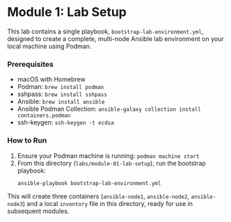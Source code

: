 # Module 1: Lab Setup

This lab contains a single playbook, `bootstrap-lab-environment.yml`, designed to create a complete, multi-node Ansible lab environment on your local machine using Podman.

### Prerequisites

*   macOS with Homebrew
*   Podman: `brew install podman`
*   sshpass: `brew install sshpass`
*   Ansible: `brew install ansible`
*   Ansible Podman Collection: `ansible-galaxy collection install containers.podman`
*   ssh-keygen: `ssh-keygen -t ecdsa`

### How to Run

1.  Ensure your Podman machine is running: `podman machine start`
2.  From this directory (`labs/module-01-lab-setup`), run the bootstrap playbook:
    ```bash
    ansible-playbook bootstrap-lab-environment.yml
    ```
This will create three containers (`ansible-node1`, `ansible-node2`, `ansible-node3`) and a local `inventory` file in this directory, ready for use in subsequent modules.